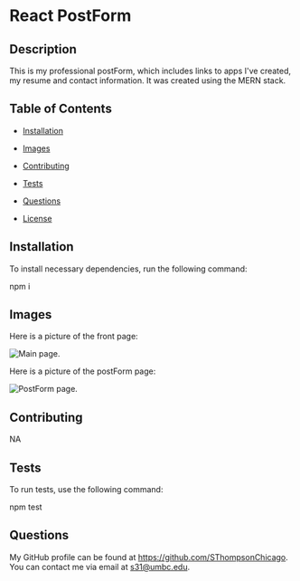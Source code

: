 # React PostForm


  ## Description

  This is my professional postForm, which includes links to apps I've created, my resume and contact information. It was created using the MERN stack. 

  ## Table of Contents

  * [Installation](#installation)

  * [Images](#images)

  * [Contributing](#contributing)

  * [Tests](#tests)

  * [Questions](#questions)

  * [License](#license)

  ## Installation

  To install necessary dependencies, run the following command:

  npm i

  ## Images

  Here is a picture of the front page:

  ![Main page.](./public/frontpage.png)

  Here is a picture of the postForm page: 
  
  ![PostForm page.](./public/postFormpage.png)


  ## Contributing

  NA

  ## Tests

  To run tests, use the following command:

  npm test

  ## Questions

  My GitHub profile can be found at https://github.com/SThompsonChicago.
  You can contact me via email at s31@umbc.edu.

  
